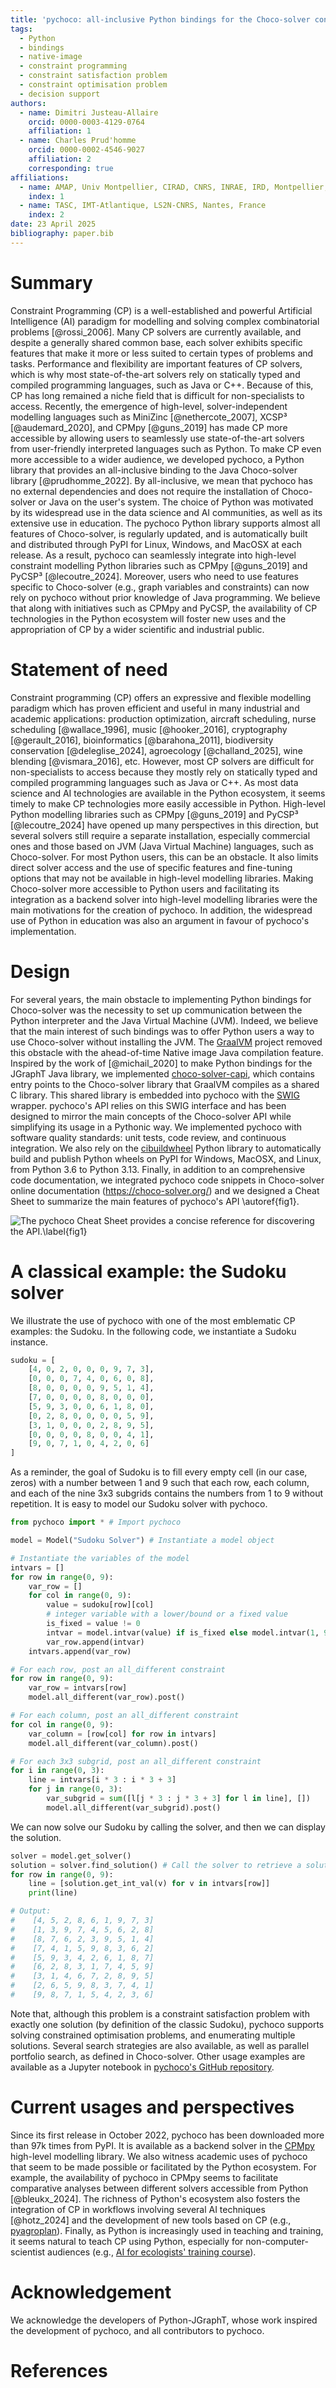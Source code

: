 ```yaml
---
title: 'pychoco: all-inclusive Python bindings for the Choco-solver constraint programming library'
tags:
  - Python
  - bindings
  - native-image
  - constraint programming
  - constraint satisfaction problem
  - constraint optimisation problem
  - decision support
authors:
  - name: Dimitri Justeau-Allaire
    orcid: 0000-0003-4129-0764
    affiliation: 1
  - name: Charles Prud'homme
    orcid: 0000-0002-4546-9027
    affiliation: 2
    corresponding: true
affiliations:
  - name: AMAP, Univ Montpellier, CIRAD, CNRS, INRAE, IRD, Montpellier, France
    index: 1
  - name: TASC, IMT-Atlantique, LS2N-CNRS, Nantes, France
    index: 2
date: 23 April 2025
bibliography: paper.bib
---
```


# Summary

Constraint Programming (CP) is a well-established and powerful Artificial 
Intelligence (AI) paradigm for modelling and solving complex combinatorial 
problems [@rossi_2006]. Many CP solvers are currently available, and despite
a generally shared common base, each solver exhibits specific features that make
it more or less suited to certain types of problems and tasks. Performance and 
flexibility are important features of CP solvers, which is why most state-of-the-art
solvers rely on statically typed and compiled programming languages, such as Java
or C++. Because of this, CP has long remained a niche field that is difficult for
non-specialists to access. Recently, the emergence of high-level, solver-independent
modelling languages such as MiniZinc [@nethercote_2007], XCSP³ [@audemard_2020], and
CPMpy [@guns_2019] has made CP more accessible by allowing users to seamlessly
use state-of-the-art solvers from user-friendly interpreted languages such as
Python. To make CP even more accessible to a wider audience, we developed pychoco,
a Python library that provides an all-inclusive binding to the Java Choco-solver
library [@prudhomme_2022]. By all-inclusive, we mean that pychoco has no external
dependencies and does not require the installation of Choco-solver or Java on
the user's system. The choice of Python was motivated by its widespread use in the
data science and AI communities, as well as its extensive use in education. 
The pychoco Python library supports almost all features of
Choco-solver, is regularly updated, and is automatically built and distributed
through PyPI for Linux, Windows, and MacOSX at each release. As a result, 
pychoco can seamlessly integrate into high-level constraint modelling Python
libraries such as CPMpy [@guns_2019] and PyCSP³ [@lecoutre_2024]. Moreover, 
users who need to use features specific to Choco-solver (e.g., graph variables 
and constraints) can now rely on pychoco without prior knowledge of Java 
programming. We believe that along with initiatives such as CPMpy and PyCSP, the
availability of CP technologies in the Python ecosystem will foster new uses and
the appropriation of CP by a wider scientific and industrial public.

# Statement of need

Constraint programming (CP) offers an expressive and flexible modelling paradigm
which has proven efficient and useful in many industrial and academic applications:
production optimization, aircraft scheduling, nurse scheduling [@wallace_1996],
music [@hooker_2016], cryptography [@gerault_2016], bioinformatics [@barahona_2011],
biodiversity conservation [@deleglise_2024], agroecology [@challand_2025], 
wine blending [@vismara_2016], etc. However, most CP solvers are difficult for 
non-specialists to access because they mostly rely on statically typed and
compiled programming languages such as Java or C++. As most data science and AI 
technologies are available in the Python ecosystem, it seems timely to make 
CP technologies more easily accessible in Python. High-level Python modelling 
libraries such as CPMpy [@guns_2019] and PyCSP³ [@lecoutre_2024] have opened up 
many perspectives in this direction, but several solvers still require a 
separate installation, especially commercial ones and those based on JVM
(Java Virtual Machine) languages, such as Choco-solver. For most Python users,
this can be an obstacle. It also limits direct solver access and the use of 
specific features and fine-tuning options that may not be available in high-level
modelling libraries. Making Choco-solver more accessible to Python users and
facilitating its integration as a backend solver into high-level modelling 
libraries were the main motivations for the creation of pychoco. In addition,
the widespread use of Python in education was also an argument in favour of
pychoco's implementation.

# Design

For several years, the main obstacle to implementing Python bindings for 
Choco-solver was the necessity to set up communication between the Python
interpreter and the Java Virtual Machine (JVM). Indeed, we believe that
the main interest of such bindings was to offer Python users a way to use
Choco-solver without installing the JVM. The [GraalVM](https://www.graalvm.org/)
project removed this obstacle with the ahead-of-time Native image Java
compilation feature. Inspired by the work of [@michail_2020] to make Python
bindings for the JGraphT Java library, we implemented
[choco-solver-capi](https://github.com/chocoteam/choco-solver-capi),
which contains entry points to the Choco-solver library that GraalVM compiles
as a shared C library. This shared library is embedded into pychoco with
the [SWIG](https://github.com/swig/swig) wrapper. pychoco's API relies on
this SWIG interface and has been designed to mirror the main concepts of
the Choco-solver API while simplifying its usage in a Pythonic way.
We implemented pychoco with software quality standards: unit tests, code review,
and continuous integration. We also rely on the 
[cibuildwheel](https://github.com/pypa/cibuildwheel) Python library to automatically
build and publish Python wheels on PyPI for Windows, MacOSX, and Linux, from 
Python 3.6 to Python 3.13. Finally, in addition to an comprehensive code documentation,
we integrated pychoco code snippets in Choco-solver online documentation (https://choco-solver.org/)
and we designed a Cheat Sheet to summarize the main features of pychoco's API \autoref{fig1}.

![The [pychoco Cheat Sheet](https://github.com/chocoteam/pychoco/blob/master/docs/pychoco-cheatsheet.pdf) provides a concise reference for discovering the API.\label{fig1}](pychoco_cheat_sheet.png)

# A classical example: the Sudoku solver

We illustrate the use of pychoco with one of the most emblematic CP examples: the Sudoku.
In the following code, we instantiate a Sudoku instance. 
```python
sudoku = [
    [4, 0, 2, 0, 0, 0, 9, 7, 3],
    [0, 0, 0, 7, 4, 0, 6, 0, 8],
    [8, 0, 0, 0, 0, 9, 5, 1, 4],
    [7, 0, 0, 0, 0, 8, 0, 0, 0],
    [5, 9, 3, 0, 0, 6, 1, 8, 0],
    [0, 2, 8, 0, 0, 0, 0, 5, 9],
    [3, 1, 0, 0, 0, 2, 8, 9, 5],
    [0, 0, 0, 0, 8, 0, 0, 4, 1],
    [9, 0, 7, 1, 0, 4, 2, 0, 6]
]
```

As a reminder, the goal of Sudoku is to fill every empty cell (in our case, zeros) with a number between
1 and 9 such that each row, each column, and each of the nine 3x3 subgrids contains the numbers from 1 to 9
without repetition. It is easy to model our Sudoku solver with pychoco. 

```python
from pychoco import * # Import pychoco

model = Model("Sudoku Solver") # Instantiate a model object

# Instantiate the variables of the model
intvars = []
for row in range(0, 9):
    var_row = []
    for col in range(0, 9):
        value = sudoku[row][col]
        # integer variable with a lower/bound or a fixed value
        is_fixed = value != 0
        intvar = model.intvar(value) if is_fixed else model.intvar(1, 9)
        var_row.append(intvar)
    intvars.append(var_row)

# For each row, post an all_different constraint
for row in range(0, 9):
    var_row = intvars[row]
    model.all_different(var_row).post()

# For each column, post an all_different constraint
for col in range(0, 9):
    var_column = [row[col] for row in intvars]
    model.all_different(var_column).post()

# For each 3x3 subgrid, post an all_different constraint
for i in range(0, 3):
    line = intvars[i * 3 : i * 3 + 3]
    for j in range(0, 3):
        var_subgrid = sum([l[j * 3 : j * 3 + 3] for l in line], [])
        model.all_different(var_subgrid).post()
```

We can now solve our Sudoku by calling the solver, and then we can display the solution.

```python
solver = model.get_solver()
solution = solver.find_solution() # Call the solver to retrieve a solution
for row in range(0, 9):
    line = [solution.get_int_val(v) for v in intvars[row]]
    print(line)

# Output: 
#    [4, 5, 2, 8, 6, 1, 9, 7, 3]
#    [1, 3, 9, 7, 4, 5, 6, 2, 8]
#    [8, 7, 6, 2, 3, 9, 5, 1, 4]
#    [7, 4, 1, 5, 9, 8, 3, 6, 2]
#    [5, 9, 3, 4, 2, 6, 1, 8, 7]
#    [6, 2, 8, 3, 1, 7, 4, 5, 9]
#    [3, 1, 4, 6, 7, 2, 8, 9, 5]
#    [2, 6, 5, 9, 8, 3, 7, 4, 1]
#    [9, 8, 7, 1, 5, 4, 2, 3, 6]
```

Note that, although this problem is a constraint satisfaction problem with exactly one solution 
(by definition of the classic Sudoku), pychoco supports solving constrained optimisation problems, 
and enumerating multiple solutions. Several search strategies are also available, as well as parallel
portfolio search, as defined in Choco-solver. Other usage examples are available as a Jupyter notebook
in [pychoco's GitHub repository](https://github.com/chocoteam/pychoco/tree/master/examples/notebooks).

# Current usages and perspectives

Since its first release in October 2022, pychoco has been downloaded more than 97k times
from PyPI. It is available as a backend solver in the [CPMpy](https://github.com/CPMpy/cpmpy)
high-level modelling library. We also witness academic uses of pychoco that seem to be
made possible or facilitated by the Python ecosystem. For example, the availability of
pychoco in CPMpy seems to facilitate comparative analyses between different solvers 
accessible from Python [@bleukx_2024]. The richness of Python's ecosystem also 
fosters the integration of CP in workflows involving several AI techniques [@hotz_2024]
and the development of new tools based on CP 
(e.g., [pyagroplan](https://github.com/philippevismara/pyagroplan)). Finally, as Python
is increasingly used in teaching and training, it seems natural to teach CP using Python,
especially for non-computer-scientist audiences 
(e.g., [AI for ecologists' training course](https://ai-ecol.github.io/)).

# Acknowledgement

We acknowledge the developers of Python-JGraphT, whose work inspired the development
of pychoco, and all contributors to pychoco.

# References
